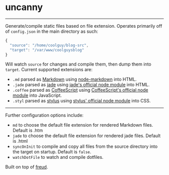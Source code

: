 uncanny
====
----

Generate/compile static files based on file extension. Operates primarily off of `config.json` in the main directory as such:

```js
{
  "source": "/home/coolguy/blog-src",
  "target": "/var/www/coolguysblog"
}
```

Will watch `source` for changes and compile them, then dump them into `target`. Current supported extensions are:
* `.md` parsed as [Markdown](http://daringfireball.net/projects/markdown/syntax) using [node-markdown](https://github.com/andris9/node-markdown) into HTML.
* `.jade` parsed as [jade](http://jade-lang.com/) using [jade's official node module](https://github.com/visionmedia/jade) into HTML.
* `.coffee` parsed as [CoffeeScript](http://coffeescript.org/) using [CoffeeScript's official node module](https://github.com/jashkenas/coffee-script/) into JavaScript.
* `.styl` parsed as [stylus](http://learnboost.github.io/stylus/) using [stylus' official node module](https://github.com/learnboost/stylus) into CSS.

----

Further configuration options include:
* `md` to choose the default file extension for rendered Markdown files. Default is .htm
* `jade` to choose the default file extension for rendered jade files. Default is .html
* `syncOnInit` to compile and copy all files from the source directory into the target on startup. Default is `false`.
* `watchDotFile` to watch and compile dotfiles.

Built on top of [freud](https://github.com/jarofghosts/freud).